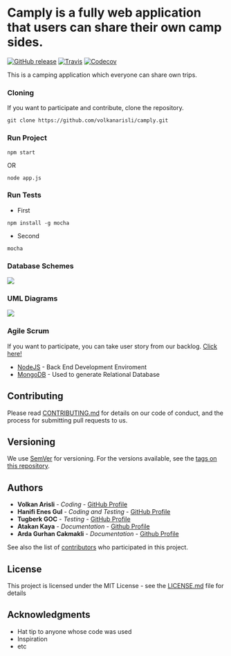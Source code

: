 # Camply is a fully web application that users can share their own camp sides.
[![GitHub release](https://img.shields.io/badge/release-1.0.0-blue.svg)](https://github.com/volkanarisli/camply/releases/tag/1.0.0)
[![Travis](https://img.shields.io/badge/build-passing-brightgreen.svg)](https://github.com/volkanarisli/camply)
[![Codecov](https://img.shields.io/badge/coverage-71%25-orange.svg)](https://github.com/volkanarisli/camply)

This is a camping application which everyone can share own trips.

### Cloning

If you want to participate and contribute, clone the repository.

```
git clone https://github.com/volkanarisli/camply.git
```

### Run Project

```
npm start
```
OR

```
node app.js
```

### Run Tests

* First

```
npm install -g mocha
```
* Second

```
mocha
```

### Database Schemes

![](https://www.lucidchart.com/publicSegments/view/c20aa7f4-baf8-4d13-b074-744927e0ac35/image.png)

### UML Diagrams

![](https://www.lucidchart.com/publicSegments/view/1c86e03a-97ba-46a2-ba53-85b8b9b46745/image.png)

### Agile Scrum

If you want to participate, you can take user story from our backlog. [Click here!](https://trello.com/b/XNGXBxr1/camply)


* [NodeJS](https://nodejs.org/en/about/) - Back End Development Enviroment
* [MongoDB](https://www.mongodb.com/) - Used to generate Relational Database

## Contributing

Please read [CONTRIBUTING.md](https://gist.github.com/PurpleBooth/b24679402957c63ec426) for details on our code of conduct, and the process for submitting pull requests to us.

## Versioning

We use [SemVer](http://semver.org/) for versioning. For the versions available, see the [tags on this repository](https://github.com/your/project/tags). 

## Authors

* **Volkan Arisli** - *Coding* - [GitHub Profile](https://github.com/volkanarisli)
* **Hanifi Enes Gul** - *Coding and Testing* - [GitHub Profile](https://github.com/r0sky)
* **Tugberk GOC** - *Testing* - [GitHub Profile](https://github.com/tugberkgoc)
* **Atakan Kaya** - *Documentation* - [Github Profile](https://github.com/Atakankaya1905)
* **Arda Gurhan Cakmakli** - *Documentation* - [Github Profile]()

See also the list of [contributors](https://github.com/your/project/contributors) who participated in this project.

## License

This project is licensed under the MIT License - see the [LICENSE.md](LICENSE.md) file for details

## Acknowledgments

* Hat tip to anyone whose code was used
* Inspiration
* etc

